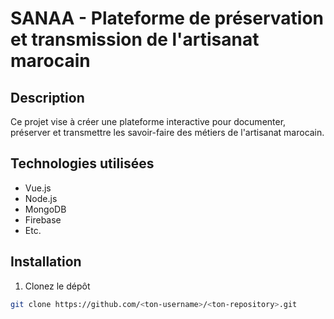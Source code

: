 # SANAA - Plateforme de préservation et transmission de l'artisanat marocain

## Description

Ce projet vise à créer une plateforme interactive pour documenter, préserver et transmettre les savoir-faire des métiers de l'artisanat marocain.

## Technologies utilisées

- Vue.js
- Node.js
- MongoDB
- Firebase
- Etc.

## Installation

1. Clonez le dépôt

```bash
git clone https://github.com/<ton-username>/<ton-repository>.git